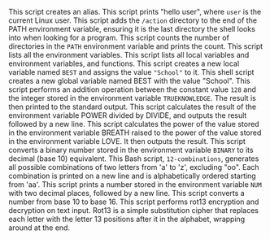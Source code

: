 This script creates an alias.
This script prints "hello user", where `user` is the current Linux user.
This script adds the `/action` directory to the end of the PATH environment variable, ensuring it is the last directory the shell looks into when looking for a program.
This script counts the number of directories in the `PATH` environment variable and prints the count.
This script lists all the environment variables.
This script lists all local variables and environment variables, and functions.
This script creates a new local variable named `BEST` and assigns the value `"School"` to it.
This shell script creates a new global variable named BEST with the value "School".
This script performs an addition operation between the constant value `128` and the integer stored in the environment variable `TRUEKNOWLEDGE`. The result is then printed to the standard output.
This script calculates the result of the environment variable POWER divided by DIVIDE, and outputs the result followed by a new line.
This script calculates the power of the value stored in the environment variable BREATH raised to the power of the value stored in the environment variable LOVE. It then outputs the result.
This script converts a binary number stored in the environment variable `BINARY` to its decimal (base 10) equivalent.
This Bash script, `12-combinations`, generates all possible combinations of two letters from 'a' to 'z', excluding "oo". Each combination is printed on a new line and is alphabetically ordered starting from 'aa'.
This script prints a number stored in the environment variable `NUM` with two decimal places, followed by a new line.
This script converts a number from base 10 to base 16.
This script performs rot13 encryption and decryption on text input. Rot13 is a simple substitution cipher that replaces each letter with the letter 13 positions after it in the alphabet, wrapping around at the end.
